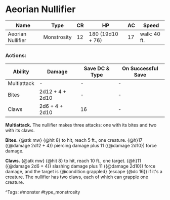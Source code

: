 # Aeorian Nullifier

| Name | Type | CR | HP | AC | Speed |
|------|------|----|----|----|-------|
| Aeorian Nullifier | Monstrosity | 12 | 180 (19d10 + 76) | 17 | walk: 40 ft. |

### Actions:

| Ability | Damage | Save DC & Type | On Successful Save |
|---------|--------|----------------|--------------------|
| Multiattack | - | - | - |
| Bites | 2d12 + 4 + 2d10 | - | - |
| Claws | 2d6 + 4 + 2d10 | 16 | - |


**Multiattack.** The nullifier makes three attacks: one with its bites and two with its claws.

**Bites.** {@atk mw} {@hit 8} to hit, reach 5 ft., one creature. {@h}17 ({@damage 2d12 + 4}) piercing damage plus 11 ({@damage 2d10}) force damage.

**Claws.** {@atk mw} {@hit 8} to hit, reach 10 ft., one target. {@h}11 ({@damage 2d6 + 4}) slashing damage plus 11 ({@damage 2d10}) force damage, and the target is {@condition grappled} (escape {@dc 16}) if it's a creature. The nullifier has two claws, each of which can grapple one creature.

^Tags: #monster #type_monstrosity